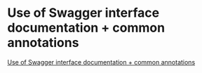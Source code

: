 # Use of Swagger interface documentation + common annotations
[Use of Swagger interface documentation + common annotations](https://aiwithcloud.com/2022/09/19/use_of_swagger_interface_documentation__common_annotations/)